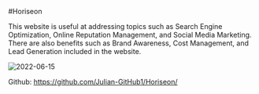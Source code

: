 #Horiseon

This website is useful at addressing topics such as Search Engine Optimization, Online Reputation Management, and Social Media Marketing. There are also benefits such as Brand Awareness, Cost Management, and Lead Generation included in the website.


![2022-06-15](https://user-images.githubusercontent.com/106877067/173923796-12b4c1ba-fd09-4ffe-b63b-51ef5227d491.png)

Github: https://github.com/Julian-GitHub1/Horiseon/
